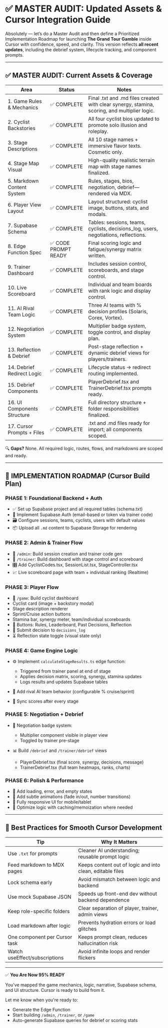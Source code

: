 # ✅ MASTER AUDIT: Updated Assets & Cursor Integration Guide

Absolutely — let’s do a Master Audit and then define a Prioritized Implementation Roadmap for launching **The Grand Tour Gamble** inside Cursor with confidence, speed, and clarity. This version reflects **all recent updates**, including the debrief system, lifecycle tracking, and component prompts.

---

## ✅ MASTER AUDIT: Current Assets & Coverage

| Area                        | Status              | Notes                                                                                        |
| --------------------------- | ------------------- | -------------------------------------------------------------------------------------------- |
| 1. Game Rules & Mechanics   | ✅ COMPLETE          | Final .txt and .md files created with clear synergy, stamina, scoring, and multiplier logic. |
| 2. Cyclist Backstories      | ✅ COMPLETE          | All four cyclist bios updated to promote solo illusion and roleplay.                         |
| 3. Stage Descriptions       | ✅ COMPLETE          | All 10 stage names + immersive flavor texts. Cosmetic only.                                  |
| 4. Stage Map Visual         | ✅ COMPLETE          | High-quality realistic terrain map with stage names finalized.                               |
| 5. Markdown Content System  | ✅ COMPLETE          | Rules, stages, bios, negotiation, debrief—rendered via MDX.                                  |
| 6. Player View Layout       | ✅ COMPLETE          | Layout structured: cyclist image, buttons, stats, and modals.                                |
| 7. Supabase Schema          | ✅ COMPLETE          | Tables: sessions, teams, cyclists, decisions\_log, users, negotiations, reflections.         |
| 8. Edge Function Spec       | ✅ CODE PROMPT READY | Final scoring logic and fatigue/synergy matrix written.                                      |
| 9. Trainer Dashboard        | ✅ COMPLETE          | Includes session control, scoreboards, and stage control.                                    |
| 10. Live Scoreboard         | ✅ COMPLETE          | Individual and team boards with rank logic and display control.                              |
| 11. AI Rival Team Logic     | ✅ COMPLETE          | Three AI teams with % decision profiles (Solaris, Corex, Vortex).                            |
| 12. Negotiation System      | ✅ COMPLETE          | Multiplier badge system, toggle control, and display plan.                                   |
| 13. Reflection & Debrief    | ✅ COMPLETE          | Post-stage reflection + dynamic debrief views for players/trainers.                          |
| 14. Debrief Redirect Logic  | ✅ COMPLETE          | Lifecycle status → redirect routing implemented.                                             |
| 15. Debrief Components      | ✅ COMPLETE          | PlayerDebrief.tsx and TrainerDebrief.tsx prompts ready.                                      |
| 16. UI Components Structure | ✅ COMPLETE          | Full directory structure + folder responsibilities finalized.                                |
| 17. Cursor Prompts + Files  | ✅ COMPLETE          | .txt and .md files ready for import; all components scoped.                                  |

🔍 **Gaps?**
None. All required logic, routes, flows, and markdowns are scoped and ready.

---

## 🚀 IMPLEMENTATION ROADMAP (Cursor Build Plan)

### PHASE 1: Foundational Backend + Auth

* ✅ Set up Supabase project and all required tables (schema.txt)
* 🔐 Implement Supabase Auth (email-based or token via trainer code)
* 🗃️ Configure sessions, teams, cyclists, users with default values
* 📦 Upload all `.md` content to Supabase Storage for rendering

### PHASE 2: Admin & Trainer Flow

* 🧱 `/admin`: Build session creation and trainer code gen
* 🧱 `/trainer`: Build dashboard with stage control and scoreboard
* 🎛️ Add CyclistCodes.tsx, SessionList.tsx, StageController.tsx
* 📈 Live scoreboard page with team + individual ranking (Realtime)

### PHASE 3: Player Flow

* 👤 `/game`: Build cyclist dashboard
* Cyclist card (image + backstory modal)
* Stage description renderer
* Sprint/Cruise action buttons
* Stamina bar, synergy meter, team/individual scoreboards
* 📜 Buttons: Rules, Leaderboard, Past Decisions, Reflection
* 🎯 Submit decision to `decisions_log`
* ⏳ Reflection state toggle (visual state only)

### PHASE 4: Game Engine Logic

* ⚙️ Implement `calculateStageResults.ts` edge function:

  * Triggered from trainer panel at end of stage
  * Applies decision matrix, scoring, synergy, stamina updates
  * Logs results and updates Supabase tables
* 🤖 Add rival AI team behavior (configurable % cruise/sprint)
* 🔁 Sync scores after every stage

### PHASE 5: Negotiation + Debrief

* 📣 Negotiation badge system:

  * Multiplier component visible in player view
  * Toggled by trainer pre-stage
* 📊 Build `/debrief` and `/trainer/debrief` views

  * PlayerDebrief.tsx (final score, synergy, decisions, message)
  * TrainerDebrief.tsx (full team heatmaps, ranks, charts)

### PHASE 6: Polish & Performance

* 🧼 Add loading, error, and empty states
* 🎨 Add subtle animations (fade in/out, number transitions)
* 📱 Fully responsive UI for mobile/tablet
* 🧠 Optimize logic with caching/memoization where needed

---

## 📌 Best Practices for Smooth Cursor Development

| Tip                           | Why It Matters                                            |
| ----------------------------- | --------------------------------------------------------- |
| Use `.txt` for prompts        | Cleaner AI understanding; reusable prompt logic           |
| Feed markdown to MDX pages    | Keeps content out of logic and into clean, editable files |
| Lock schema early             | Avoid mismatch between logic and backend                  |
| Use mock Supabase JSON        | Speeds up front-end dev without backend dependence        |
| Keep role-specific folders    | Clear separation of player, trainer, admin views          |
| Load markdown after logic     | Prevents hydration errors or load glitches                |
| One component per Cursor task | Keeps prompt clean, reduces hallucination risk            |
| Watch useEffect/subscriptions | Avoid infinite loops and render flickers                  |

---

✅ **You Are Now 95% READY**

You've mapped the game mechanics, logic, narrative, Supabase schema, and UI structure. Cursor is ready to build from it.

Let me know when you're ready to:

* Generate the Edge Function
* Start building `/admin`, `/trainer`, or `/game`
* Auto-generate Supabase queries for debrief or scoring stats
